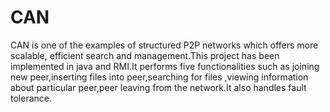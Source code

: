 # CAN
CAN is one of the examples of structured P2P networks which offers more scalable, efficient search
and management.This project has been implemented in java and RMI.It performs five functionalities
such as joining new peer,inserting files into peer,searching for files ,viewing information about
particular peer,peer leaving from the network.It also handles fault tolerance.
